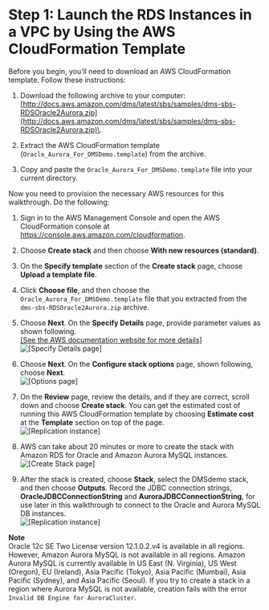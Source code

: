 # Step 1: Launch the RDS Instances in a VPC by Using the AWS CloudFormation Template<a name="chap-rdsoracle2aurora.steps.launchrdswcloudformation"></a>

Before you begin, you’ll need to download an AWS CloudFormation template\. Follow these instructions:

1. Download the following archive to your computer: [http://docs.aws.amazon.com/dms/latest/sbs/samples/dms-sbs-RDSOracle2Aurora.zip](http://docs.aws.amazon.com/dms/latest/sbs/samples/dms-sbs-RDSOracle2Aurora.zip)\.

1. Extract the AWS CloudFormation template \(`Oracle_Aurora_For_DMSDemo.template`\) from the archive\.

1. Copy and paste the `Oracle_Aurora_For_DMSDemo.template` file into your current directory\.

Now you need to provision the necessary AWS resources for this walkthrough\. Do the following:

1. Sign in to the AWS Management Console and open the AWS CloudFormation console at [https://console\.aws\.amazon\.com/cloudformation](https://console.aws.amazon.com/cloudformation/)\.

1. Choose **Create stack** and then choose **With new resources \(standard\)**\.

1. On the **Specify template** section of the **Create stack** page, choose **Upload a template file**\.

1. Click **Choose file**, and then choose the `Oracle_Aurora_For_DMSDemo.template` file that you extracted from the `dms-sbs-RDSOracle2Aurora.zip` archive\.

1. Choose **Next**\. On the **Specify Details** page, provide parameter values as shown following\.    
[\[See the AWS documentation website for more details\]](http://docs.aws.amazon.com/dms/latest/sbs/chap-rdsoracle2aurora.steps.launchrdswcloudformation.html)  
![\[Specify Details page\]](http://docs.aws.amazon.com/dms/latest/sbs/images/sbs-rdsor2aurora3.png)

1. Choose **Next**\. On the **Configure stack options** page, shown following, choose **Next**\.  
![\[Options page\]](http://docs.aws.amazon.com/dms/latest/sbs/images/sbs-rdsor2aurora4.png)

1. On the **Review** page, review the details, and if they are correct, scroll down and choose **Create stack**\. You can get the estimated cost of running this AWS CloudFormation template by choosing **Estimate cost** at the **Template** section on top of the page\.  
![\[Replication instance\]](http://docs.aws.amazon.com/dms/latest/sbs/images/sbs-rdsor2aurora5.png)

1.  AWS can take about 20 minutes or more to create the stack with Amazon RDS for Oracle and Amazon Aurora MySQL instances\.  
![\[Create Stack page\]](http://docs.aws.amazon.com/dms/latest/sbs/images/sbs-rdsor2aurora6.png)

1. After the stack is created, choose **Stack**, select the DMSdemo stack, and then choose **Outputs**\. Record the JDBC connection strings, **OracleJDBCConnectionString** and **AuroraJDBCConnectionString**, for use later in this walkthrough to connect to the Oracle and Aurora MySQL DB instances\.  
![\[Replication instance\]](http://docs.aws.amazon.com/dms/latest/sbs/images/sbs-rdsor2aurora5.5.png)

**Note**  
Oracle 12c SE Two License version 12\.1\.0\.2\.v4 is available in all regions\. However, Amazon Aurora MySQL is not available in all regions\. Amazon Aurora MySQL is currently available in US East \(N\. Virginia\), US West \(Oregon\), EU \(Ireland\), Asia Pacific \(Tokyo\), Asia Pacific \(Mumbai\), Asia Pacific \(Sydney\), and Asia Pacific \(Seoul\)\. If you try to create a stack in a region where Aurora MySQL is not available, creation fails with the error `Invalid DB Engine for AuroraCluster`\.